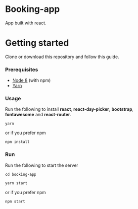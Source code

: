 # Booking-app

App built with react.

# Getting started

Clone or download this repository and follow this guide.

### Prerequisites

- [Node 8](https://nodejs.org/en/) (with npm)
- [Yarn](https://yarnpkg.com/lang/en/)

### Usage

Run the following to install **react**, **react-day-picker**, **bootstrap**, **fontawesome** and **react-router**.

```
yarn
```

or if you prefer npm

```
npm install
```

### Run

Run the following to start the server

```
cd booking-app
```

```
yarn start
```

or if you prefer npm

```
npm start
```
